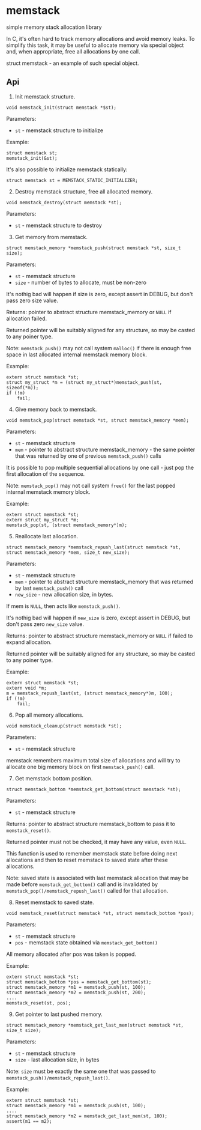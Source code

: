 # memstack
simple memory stack allocation library

In C, it's often hard to track memory allocations and avoid memory leaks.
To simplify this task, it may be useful to allocate memory via special object and, when appropriate, free all allocations by one call.

struct memstack - an example of such special object.


## Api

1. Init memstack structure.
```
void memstack_init(struct memstack *$st);
```
Parameters:
- ```st```  - memstack structure to initialize

Example:
```
struct memstack st;
memstack_init(&st);
```
It's also possible to initialize memstack statically:
```
struct memstack st = MEMSTACK_STATIC_INITIALIZER;
```

2. Destroy memstack structure, free all allocated memory.
```
void memstack_destroy(struct memstack *st);
```
Parameters:
- ```st```  - memstack structure to destroy

3. Get memory from memstack.
```
struct memstack_memory *memstack_push(struct memstack *st, size_t size);
```
Parameters:
- ```st```   - memstack structure
- ```size``` - number of bytes to allocate, must be non-zero

It's nothig bad will happen if size is zero, except assert in DEBUG, but don't pass zero size value.

Returns: pointer to abstract structure memstack_memory or ```NULL``` if allocation failed.

Returned pointer will be suitably aligned for any structure, so may be casted to any poiner type.

Note: ```memstack_push()``` may not call system ```malloc()``` if there is enough free space in last allocated internal memstack memory block.

Example:
```
extern struct memstack *st;
struct my_struct *m = (struct my_struct*)memstack_push(st, sizeof(*m));
if (!m)
    fail;
```

4. Give memory back to memstack.
```
void memstack_pop(struct memstack *st, struct memstack_memory *mem);
```
Parameters:
- ```st```  - memstack structure
- ```mem``` - pointer to abstract structure memstack_memory - the same pointer that was returned by one of previous ```memstack_push()``` calls

It is possible to pop multiple sequential allocations by one call - just pop the first allocation of the sequence.

Note: ```memstack_pop()``` may not call system ```free()``` for the last popped internal memstack memory block.

Example:
```
extern struct memstack *st;
extern struct my_struct *m;
memstack_pop(st, (struct memstack_memory*)m);
```

5. Reallocate last allocation.
```
struct memstack_memory *memstack_repush_last(struct memstack *st, struct memstack_memory *mem, size_t new_size);
```
Parameters:
- ```st```  - memstack structure
- ```mem``` - pointer to abstract structure memstack_memory that was returned by last ```memstack_push()``` call
- ```new_size``` - new allocation size, in bytes.

If mem is ```NULL```, then acts like ```memstack_push()```.

It's nothig bad will happen if ```new_size``` is zero, except assert in DEBUG, but don't pass zero ```new_size``` value.

Returns: pointer to abstract structure memstack_memory or ```NULL``` if failed to expand allocation.

Returned pointer will be suitably aligned for any structure, so may be casted to any poiner type.

Example:
```
extern struct memstack *st;
extern void *m;
m = memstack_repush_last(st, (struct memstack_memory*)m, 100);
if (!m)
    fail;
```

6. Pop all memory allocations.
```
void memstack_cleanup(struct memstack *st);
```
Parameters:
- ```st```  - memstack structure

memstack remembers maximum total size of allocations and will try to allocate one big memory block on first ```memstack_push()``` call.

7. Get memstack bottom position.
```
struct memstack_bottom *memstack_get_bottom(struct memstack *st);
```
Parameters:
- ```st```  - memstack structure

Returns: pointer to abstract structure memstack_bottom to pass it to ```memstack_reset()```.

Returned pointer must not be checked, it may have any value, even ```NULL```.

This function is used to remember memstack state before doing next allocations and then to reset memstack to saved state after these allocations.

Note: saved state is associated with last memstack allocation that may be made before ```memstack_get_bottom()``` call
  and is invalidated by ```memstack_pop()/memstack_repush_last()``` called for that allocation.

8. Reset memstack to saved state.
```
void memstack_reset(struct memstack *st, struct memstack_bottom *pos);
```
Parameters:
- ```st```  - memstack structure
- ```pos``` - memstack state obtained via ```memstack_get_bottom()```

All memory allocated after pos was taken is popped.

Example:
```
extern struct memstack *st;
struct memstack_bottom *pos = memstack_get_bottom(st);
struct memstack_memory *m1 = memstack_push(st, 100);
struct memstack_memory *m2 = memstack_push(st, 200);
....
memstack_reset(st, pos);
```

9. Get pointer to last pushed memory.
```
struct memstack_memory *memstack_get_last_mem(struct memstack *st, size_t size);
```
Parameters:
- ```st```   - memstack structure
- ```size``` - last allocation size, in bytes

Note: ```size``` must be exactly the same one that was passed to ```memstack_push()/memstack_repush_last()```.

Example:
```
extern struct memstack *st;
struct memstack_memory *m1 = memstack_push(st, 100);
....
struct memstack_memory *m2 = memstack_get_last_mem(st, 100);
assert(m1 == m2);
```
